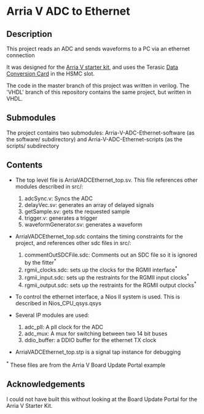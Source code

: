 
# Arria V ADC to Ethernet

## Description

This project reads an ADC and sends waveforms to a PC via an ethernet connection


It was designed for the [Arria V starter kit](https://www.altera.com/products/boards_and_kits/dev-kits/altera/kit-arria-v-starter.html), and uses the Terasic [Data Conversion Card](https://www.terasic.com.tw/cgi-bin/page/archive.pl?Language=English&No=360) in the HSMC slot.

The code in the master branch of this project was written in verilog. The 'VHDL' branch of this repository contains the same project, but written in VHDL.

   
## Submodules

   The project contains two submodules: Arria-V-ADC-Ethernet-software (as the software/ subdirectory) and Arria-V-ADC-Ethernet-scripts (as the scripts/ subdirectory

## Contents

* The top level file is ArriaVADCEthernet_top.sv. This file references other modules described in src/:
   1. adcSync.v: Syncs the ADC
   2. delayVec.sv: generates an array of delayed signals 
   3. getSample.sv: gets the requested sample
   4. trigger.v: generates a trigger
   5. waveformGenerator.sv: generates a waveform

* ArriaVADCEthernet_top.sdc contains the timing constraints for the project, and references other sdc files in src/:
   1. commentOutSDCFile.sdc: Comments out an SDC file so it is ignored by the fitter<sup>*</sup>
   2. rgmii_clocks.sdc: sets up the clocks for the RGMII interface<sup>*</sup>
   3. rgmii_input.sdc: sets up the restraints for the RGMII input clocks<sup>*</sup>
   4. rgmii_output.sdc: sets up the restraints for the RGMII output clocks<sup>*</sup>


* To control the ethernet interface, a Nios II system is used. This is described in Nios\_CPU_qsys.qsys

* Several IP modules are used:
   1. adc_pll: A pll clock for the ADC
   2. adc_mux: A mux for switching between two 14 bit buses
   3. ddio_buffer: a DDIO buffer for the ethernet TX clock

* ArriaVADCEthernet_top.stp is a signal tap instance for debugging

<sup>*</sup> These files are from the Arria V Board Update Portal example

## Acknowledgements

I could not have built this without looking at the Board Update Portal for the Arria V Starter Kit.